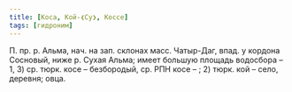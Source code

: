 ```yaml
---
title: [Коса, Кой-❮Су❯, Коссе]
tags: [гидроним]
---
```


П. пр. р. Альма, нач. на зап. склонах масс. Чатыр-Даг, впад. у кордона Сосновый,
ниже р. Сухая Альма; имеет большую площадь водосбора – 1, 3) ср. тюрк. косе –
безбородый, ср. РПН косе – ; 2) тюрк. кой – село, деревня; овца.
